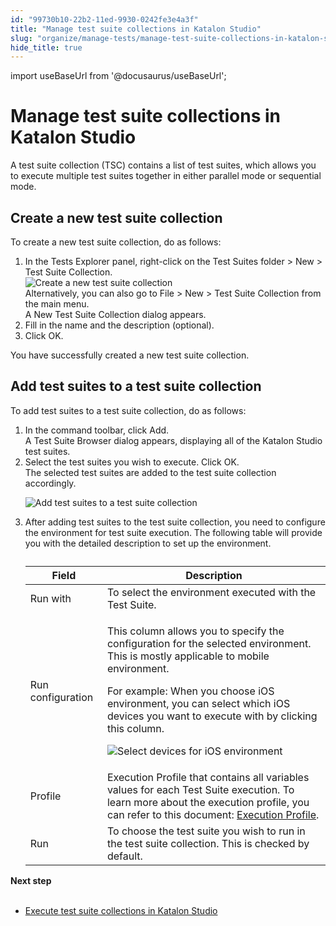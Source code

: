 ```yaml
---
id: "99730b10-22b2-11ed-9930-0242fe3e4a3f"
title: "Manage test suite collections in Katalon Studio"
slug: "organize/manage-tests/manage-test-suite-collections-in-katalon-studio"
hide_title: true
---
```

import useBaseUrl from '@docusaurus/useBaseUrl';


# <a id="id" class="anchor_top_offset"/><a id="ariaid-title1" class="anchor_top_offset"/>Manage test suite collections in Katalon Studio

<p xmlns="http://www.w3.org/1999/xhtml" className="p">A test suite collection (TSC) contains a list of test suites, which allows you to execute multiple test suites together in either parallel mode or sequential mode.</p> 

## <a id="task-5318" class="anchor_top_offset"/>Create a new test suite collection

<section xmlns="http://www.w3.org/1999/xhtml" className="section context">To create a new test suite collection, do as follows:</section> 
<ol xmlns="http://www.w3.org/1999/xhtml" className="ol steps"><li className="li step stepexpand"><span className="ph cmd">In the <span className="ph uicontrol">Tests Explorer</span> panel, right-click on the <span className="ph uicontrol">Test Suites</span> folder &gt; <span className="ph uicontrol">New</span> &gt; <span className="ph uicontrol">Test Suite Collection</span>.</span><div className="itemgroup info"><img className="image" width={500} src={useBaseUrl("/458fc6f0-9b67-11ec-ad3c-024208599ecc.png")} alt="Create a new test suite collection" /></div><div className="itemgroup info">Alternatively, you can also go to <span className="ph uicontrol">File</span> &gt; <span className="ph uicontrol">New</span> &gt; <span className="ph uicontrol">Test Suite Collection</span> from the main menu.</div><div className="itemgroup stepresult">A <span className="ph uicontrol">New Test Suite Collection</span> dialog appears.</div></li><li className="li step stepexpand"><span className="ph cmd">Fill in the name and the description (optional).</span></li><li className="li step stepexpand"><span className="ph cmd">Click <span className="ph uicontrol">OK</span>.</span></li></ol> 
<section xmlns="http://www.w3.org/1999/xhtml" className="section result">You have successfully created a new test suite collection.</section> 

## <a id="task-6505" class="anchor_top_offset"/>Add test suites to a test suite collection

<section xmlns="http://www.w3.org/1999/xhtml" className="section context">To add test suites to a test suite collection, do as follows:</section> 
<ol xmlns="http://www.w3.org/1999/xhtml" className="ol steps"><li className="li step stepexpand"><span className="ph cmd">In the command toolbar, click <span className="ph uicontrol">Add</span>.</span><div className="itemgroup stepresult">A <span className="ph uicontrol">Test Suite Browser</span> dialog appears, displaying all of the <span className="ph">Katalon Studio</span> test suites. </div></li><li className="li step stepexpand"><span className="ph cmd">Select the test suites you wish to execute. Click <span className="ph uicontrol">OK</span>.</span><div className="itemgroup stepresult">The selected test suites are added to the test suite collection accordingly.<p className="p"><img className="image" src={useBaseUrl("/996e5020-22b2-11ed-9930-0242fe3e4a3f.png")} alt="Add test suites to a test suite collection" /></p></div></li><li className="li step stepexpand"><span className="ph cmd">After adding test suites to the test suite collection, you need to configure the environment for test suite execution. The following table will provide you with the detailed description to set up the environment.</span><div className="itemgroup info"><table className="table anchor_top_offset" id="task-6505__301d8193-8da8-42eb-b646-94673e3c0bd0"><caption /><colgroup><col /><col /></colgroup><thead className="thead"><tr className><th className="entry anchor_top_offset" id="task-6505__301d8193-8da8-42eb-b646-94673e3c0bd0__entry__1">Field</th><th className="entry anchor_top_offset" id="task-6505__301d8193-8da8-42eb-b646-94673e3c0bd0__entry__2">Description</th></tr></thead><tbody className="tbody"><tr className><td className="entry" headers="task-6505__301d8193-8da8-42eb-b646-94673e3c0bd0__entry__1 task-6505__301d8193-8da8-42eb-b646-94673e3c0bd0__entry__2 ">Run with</td><td className="entry" headers="task-6505__301d8193-8da8-42eb-b646-94673e3c0bd0__entry__1 task-6505__301d8193-8da8-42eb-b646-94673e3c0bd0__entry__2 ">To select the environment executed with the Test Suite.</td></tr><tr className><td className="entry" headers="task-6505__301d8193-8da8-42eb-b646-94673e3c0bd0__entry__1 task-6505__301d8193-8da8-42eb-b646-94673e3c0bd0__entry__2 ">Run configuration</td><td className="entry" headers="task-6505__301d8193-8da8-42eb-b646-94673e3c0bd0__entry__1 task-6505__301d8193-8da8-42eb-b646-94673e3c0bd0__entry__2 "><p className="p">This column allows you to specify the configuration for the selected environment. This is mostly applicable to mobile environment.</p>               <p className="p">For example: When you choose iOS environment, you can select  which  iOS devices you want to execute with by clicking this column.</p>               <p className="p"><img className="image" width={300} src={useBaseUrl("/99718470-22b2-11ed-9930-0242fe3e4a3f.png")} alt="Select devices for iOS environment" /></p></td></tr><tr className><td className="entry" headers="task-6505__301d8193-8da8-42eb-b646-94673e3c0bd0__entry__1 task-6505__301d8193-8da8-42eb-b646-94673e3c0bd0__entry__2 ">Profile</td><td className="entry" headers="task-6505__301d8193-8da8-42eb-b646-94673e3c0bd0__entry__1 task-6505__301d8193-8da8-42eb-b646-94673e3c0bd0__entry__2 ">Execution Profile that contains all variables values for each Test Suite execution. To learn more about the execution profile, you can refer to this document: <a className="xref" href="/docs/create-tests/data-driven-testing/execution-profile">Execution Profile</a>.</td></tr><tr className><td className="entry" headers="task-6505__301d8193-8da8-42eb-b646-94673e3c0bd0__entry__1 task-6505__301d8193-8da8-42eb-b646-94673e3c0bd0__entry__2 ">Run</td><td className="entry" headers="task-6505__301d8193-8da8-42eb-b646-94673e3c0bd0__entry__1 task-6505__301d8193-8da8-42eb-b646-94673e3c0bd0__entry__2 ">To choose the test suite you wish to run in the test suite collection. This is checked by default.</td></tr></tbody></table></div></li></ol> 
<nav xmlns="http://www.w3.org/1999/xhtml" role="navigation" className="related-links"><div className="linklist"><strong>Next step</strong><br /><br /><ul className="linklist"><li className="linklist"><a className="link" href="/docs/execute/test-execution-with-katalon-studio/execute-test-suite-collections-in-katalon-studio">Execute test suite collections in Katalon Studio</a></li></ul></div></nav> 
